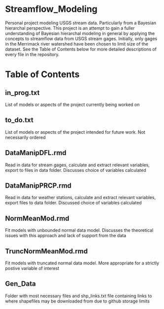 # Streamflow_Modeling
Personal project modeling USGS stream data. Particularly from a Bayesian hierarchal perspective. This project is an attempt to gain a fuller understanding of Bayesian hierarchal modeling in general by applying the concepts to streamflow data from USGS stream gages. Initially, only gages in the Merrimack river watershed have been chosen to limit size of the dataset. See the Table of Contents below for more detailed descriptions of every file in the repository. 


# Table of Contents

## in_prog.txt 
List of models or aspects of the project currently being worked on

## to_do.txt
List of models or aspects of the project intended for future work. Not necessarily ordered

## DataManipDFL.rmd
Read in data for stream gages, calculate and extract relevant variables, export to files in data folder. Discusses choice of variables calculated

## DataManipPRCP.rmd 
Read in data for weather stations, calculate and extract relevant variables, export files to data folder. Discussed choice of variables calculated

## NormMeanMod.rmd
Fit models with unbounded normal data model. Discusses the theoretical issues with this approach and lack of support from the data

## TruncNormMeanMod.rmd 
Fit models with truncated normal data model. More appropriate for a strictly postive variable of interest

## Gen_Data
Folder with most necessary files and shp_links.txt file containing links to where shapefiles may be downloaded from due to github storage limits
